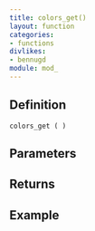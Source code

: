 ```yaml
---
title: colors_get()
layout: function
categories:
- functions
divlikes:
- bennugd
module: mod_
---
```


## Definition

    colors_get ( )

## Parameters

## Returns

## Example
